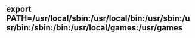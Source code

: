  ##  export PATH=/usr/local/sbin:/usr/local/bin:/usr/sbin:/usr/bin:/sbin:/bin:/usr/local/games:/usr/games
